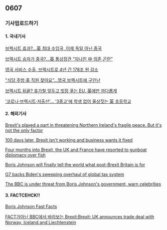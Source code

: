 ## 0607
### 기사업로드하기
#### 1. 국내기사

[브렉시트 효과?...英 최대 수입국, 이제 독일 아닌 중국](https://biz.chosun.com/international/international_economy/2021/05/26/U6PK4QJWEBB7PI4CCC3OFWVXII/)

[브렉시트 승자가 중국?...英 통상장관 “지나친 中 의존 곤란”](https://biz.chosun.com/international/international_economy/2021/05/27/NSZ7ZDTHEND4NCS7CXTL2JFKIY/)

[영국 서비스 수출, 브렉시트로 4년 간 178조 원 감소](https://www.etoday.co.kr/news/view/2031673)

["식당 주방·홀 직원 찾아요"…영국 브렉시트에 구인난](https://www.mk.co.kr/news/world/view/2021/05/469037/)

[브렉시트 뒤끝? 휴가철 앞두고 빗장 푸는 EU, 英에만 까다롭게](https://www.hankookilbo.com/News/Read/A2021052010060004526)

['코로나·브렉시트·저출산'… '3중고'에 학생 없어 울상짓는 英 초등학교](https://www.hankookilbo.com/News/Read/A2021053109580002464)

>

#### 2. 해외기사

[Brexit's played a part in threatening Northern Ireland's fragile peace. But it's not the only factor](https://edition.cnn.com/2021/04/13/uk/northern-ireland-disorder-youth-gbr-intl-cmd/index.html)

[100 days later, Brexit isn't working and business wants it fixed](https://edition.cnn.com/2021/04/12/business/brexit-trade-100-days/index.html)

[Four months into Brexit, the UK and France have resorted to gunboat diplomacy over fish](https://edition.cnn.com/2021/05/06/uk/britain-france-war-ships-jersey-cmd-intl-gbr/index.html)

[Boris Johnson will finally tell the world what post-Brexit Britain is for](https://edition.cnn.com/2021/06/06/uk/boris-johnson-g7-what-britain-is-for-intl-gbr-cmd/index.html)

[G7 backs Biden's sweeping overhaul of global tax system](https://edition.cnn.com/2021/06/05/business/g7-biden-global-tax-intl-gbr/index.html)

[The BBC is under threat from Boris Johnson's government, warn celebrities](https://edition.cnn.com/2021/05/20/media/bbc-future-open-letter/index.html)

>

#### 3. FACTCEHCK!!

[Boris Johnson Fast Facts](https://edition.cnn.com/2019/08/13/uk/boris-johnson-fast-facts/index.html)

[FACT가아닌 BBC에서 바라보는 Brexit:Brexit: UK announces trade deal with Norway, Iceland and Liechtenstein](https://www.bbc.com/news/uk-politics-57347874)

